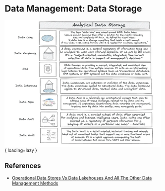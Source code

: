 # Data Management: Data Storage

![Data Storage](images/data-storage.png){ loading=lazy }

## References

- [Operational Data Stores Vs Data Lakehouses And All The Other Data Management Methods](https://medium.com/coriers/operational-data-stores-vs-data-lakehouses-and-all-the-other-data-management-methods-6929158efe0d)
